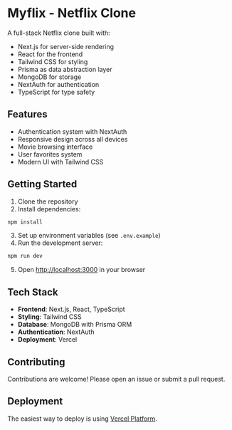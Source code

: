 # Myflix - Netflix Clone

A full-stack Netflix clone built with:
- Next.js for server-side rendering
- React for the frontend
- Tailwind CSS for styling
- Prisma as data abstraction layer
- MongoDB for storage
- NextAuth for authentication
- TypeScript for type safety

## Features

- Authentication system with NextAuth
- Responsive design across all devices
- Movie browsing interface
- User favorites system
- Modern UI with Tailwind CSS

## Getting Started

1. Clone the repository
2. Install dependencies:
```bash
npm install
```
3. Set up environment variables (see `.env.example`)
4. Run the development server:
```bash
npm run dev
```
5. Open [http://localhost:3000](http://localhost:3000) in your browser

## Tech Stack

- **Frontend**: Next.js, React, TypeScript
- **Styling**: Tailwind CSS
- **Database**: MongoDB with Prisma ORM
- **Authentication**: NextAuth
- **Deployment**: Vercel

## Contributing

Contributions are welcome! Please open an issue or submit a pull request.

## Deployment

The easiest way to deploy is using [Vercel Platform](https://vercel.com/new?utm_medium=default-template&filter=next.js&utm_source=create-next-app&utm_campaign=create-next-app-readme).
